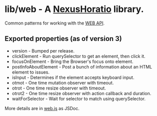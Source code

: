 # lib/web - A [NexusHoratio](https://github.com/nexushoratio/userscripts/blob/main/lib/README.md) library.

Common patterns for working with the [WEB API](https://developer.mozilla.org/en-US/docs/Web/API).

## Exported properties (as of version 3)
* version - Bumped per release.
* clickElement - Run querySelector to get an element, then click it.
* focusOnElement - Bring the Browser's focus onto element.
* postInfoAboutElement - Post a bunch of information about an HTML element to issues.
* isInput - Determines if the element accepts keyboard input.
* otmot - One time mutation observer with timeout.
* otrot - One time resize observer with timeout.
* otrot2 - One time resize observer with action callback and duration.
* waitForSelector - Wait for selector to match using querySelector.

More details are in [web.js](web.js) as JSDoc.

